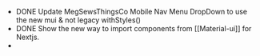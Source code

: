 - DONE Update MegSewsThingsCo Mobile Nav Menu DropDown to use the new mui & not legacy withStyles()
- DONE Show the new way to import components from [[Material-ui]] for Nextjs.
-